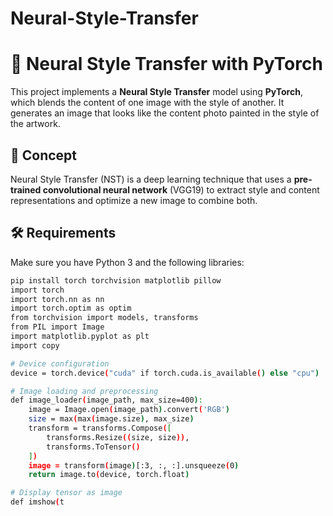 # Neural-Style-Transfer
# 🎨 Neural Style Transfer with PyTorch

This project implements a **Neural Style Transfer** model using **PyTorch**, which blends the content of one image with the style of another. It generates an image that looks like the content photo painted in the style of the artwork.

## 🧠 Concept

Neural Style Transfer (NST) is a deep learning technique that uses a **pre-trained convolutional neural network** (VGG19) to extract style and content representations and optimize a new image to combine both.

## 🛠️ Requirements

Make sure you have Python 3 and the following libraries:

```bash
pip install torch torchvision matplotlib pillow
import torch
import torch.nn as nn
import torch.optim as optim
from torchvision import models, transforms
from PIL import Image
import matplotlib.pyplot as plt
import copy

# Device configuration
device = torch.device("cuda" if torch.cuda.is_available() else "cpu")

# Image loading and preprocessing
def image_loader(image_path, max_size=400):
    image = Image.open(image_path).convert('RGB')
    size = max(max(image.size), max_size)
    transform = transforms.Compose([
        transforms.Resize((size, size)),
        transforms.ToTensor()
    ])
    image = transform(image)[:3, :, :].unsqueeze(0)
    return image.to(device, torch.float)

# Display tensor as image
def imshow(t
